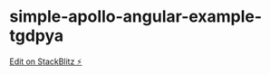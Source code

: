 # simple-apollo-angular-example-tgdpya

[Edit on StackBlitz ⚡️](https://stackblitz.com/edit/simple-apollo-angular-example-tgdpya)